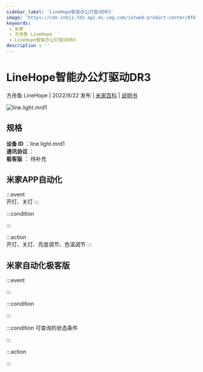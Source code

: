```yaml
---
sidebar_label: 'LineHope智能办公灯驱动DR3'
image: 'https://cdn.cnbj1.fds.api.mi-img.com/iotweb-product-center/8f6f0e2be6509489cb9dccf4109a993b_1642469037282.png?GalaxyAccessKeyId=AKVGLQWBOVIRQ3XLEW&Expires=9223372036854775807&Signature=m2U5pMkO14sfHpobEMAorJC1JGU='
keywords: 
 - 米家
 - 方舟鱼 LineHope
 - LineHope智能办公灯驱动DR3
description : ''
---
```

# LineHope智能办公灯驱动DR3

方舟鱼 LineHope | 2022/8/22 发布 | [米家百科](https://home.mi.com/webapp/content/baike/product/index.html?model=line.light.mrd1) | [说明书](https://home.mi.com/views/introduction.html?model=line.light.mrd1&region=cn)

![line.light.mrd1](https://cdn.cnbj1.fds.api.mi-img.com/iotweb-product-center/8f6f0e2be6509489cb9dccf4109a993b_1642469037282.png?GalaxyAccessKeyId=AKVGLQWBOVIRQ3XLEW&Expires=9223372036854775807&Signature=m2U5pMkO14sfHpobEMAorJC1JGU=)

## 规格  
> 
**设备 ID** ：line.light.mrd1  
**通讯协议** ：  
**极客版**  ： 待补充 


## 米家APP自动化  

:::event  
开灯、关灯
:::

:::condition  

:::

:::action   
开灯、关灯、亮度调节、色温调节
:::

## 米家自动化极客版  

:::event  

:::

:::condition  

:::

:::condition 可查询的状态条件  

:::

:::action  

:::

        
